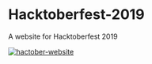 # Hacktoberfest-2019
A website for Hacktoberfest 2019

<a href="https://ibb.co/kXk1Hfh"><img src="https://i.ibb.co/kXk1Hfh/hactober-website.jpg" alt="hactober-website" border="0"></a>

